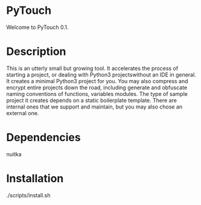 PyTouch
=======

Welcome to PyTouch 0.1.

Description
===========
This is an utterly small but growing tool. It accelerates the process of
starting a project, or dealing with Python3 projectswithout an IDE in general.
It creates a minimal Python3 project for you. You may also compress and encrypt
entire projects down the road, including generate and obfuscate naming
conventions of functions, variables modules. The type of sample project it
creates depends on a static boilerplate template. There are internal ones
that we support and maintain, but you may also chose an external one.

Dependencies
============
nuitka

Installation
============
./scripts/install.sh
